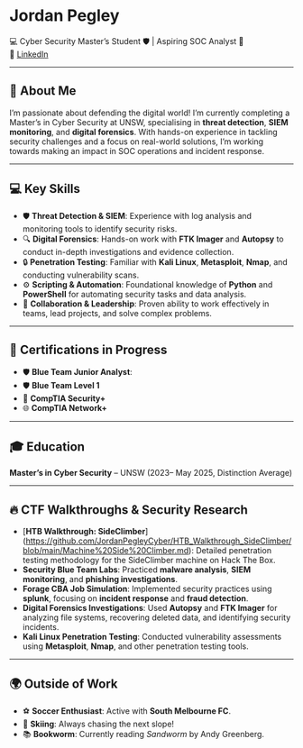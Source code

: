 # Jordan Pegley  
💻 Cyber Security Master’s Student 🛡️ | Aspiring SOC Analyst 🚀  
🔗 [LinkedIn](https://www.linkedin.com/in/jordan-pegley)  

---

## 🤖 About Me  
I’m passionate about defending the digital world! I’m currently completing a Master’s in Cyber Security at UNSW, specialising in **threat detection**, **SIEM monitoring**, and **digital forensics**. With hands-on experience in tackling security challenges and a focus on real-world solutions, I’m working towards making an impact in SOC operations and incident response.  

---

## 💻 Key Skills  
- 🛡️ **Threat Detection & SIEM**: Experience with log analysis and monitoring tools to identify security risks.  
- 🔍 **Digital Forensics**: Hands-on work with **FTK Imager** and **Autopsy** to conduct in-depth investigations and evidence collection.  
- 🔒 **Penetration Testing**: Familiar with **Kali Linux**, **Metasploit**, **Nmap**, and conducting vulnerability scans.  
- ⚙️ **Scripting & Automation**: Foundational knowledge of **Python** and **PowerShell** for automating security tasks and data analysis.  
- 🤝 **Collaboration & Leadership**: Proven ability to work effectively in teams, lead projects, and solve complex problems.  

---

## 📜 Certifications in Progress  
- 🛡️ **Blue Team Junior Analyst**:   
- 🛡️ **Blue Team Level 1**  
- 🔐 **CompTIA Security+**  
- 🌐 **CompTIA Network+**  

---

## 🎓 Education  
**Master’s in Cyber Security** – UNSW (2023– May 2025, Distinction Average)  

---

## 🔥 CTF Walkthroughs & Security Research  

- [**HTB Walkthrough: SideClimber**] (https://github.com/JordanPegleyCyber/HTB_Walkthrough_SideClimber/blob/main/Machine%20Side%20Climber.md): Detailed penetration testing methodology for the SideClimber machine on Hack The Box.  
- **Security Blue Team Labs**: Practiced **malware analysis**, **SIEM monitoring**, and **phishing investigations**.
- **Forage CBA Job Simulation**: Implemented security practices using **splunk**, focusing on **incident response** and **fraud detection**. 
- **Digital Forensics Investigations**: Used **Autopsy** and **FTK Imager** for analyzing file systems, recovering deleted data, and identifying security incidents.  
- **Kali Linux Penetration Testing**: Conducted vulnerability assessments using **Metasploit**, **Nmap**, and other penetration testing tools.  

---

## 🌍 Outside of Work  
- ⚽ **Soccer Enthusiast**: Active with **South Melbourne FC**.  
- 🎿 **Skiing**: Always chasing the next slope!  
- 📚 **Bookworm**: Currently reading *Sandworm* by Andy Greenberg.  
